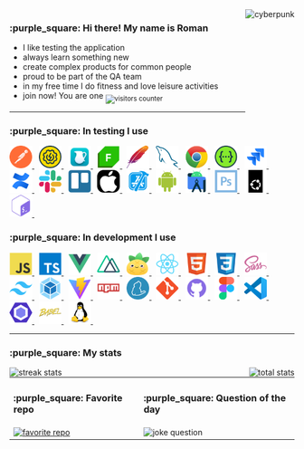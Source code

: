 <img src="https://raw.githubusercontent.com/HyunCafe/HyunCafe/main/assests/loficity.gif" title="cyberpunk" alt="cyberpunk" height="220" align="right">
<h3>:purple_square: Hi there! My name is Roman</h3>
<ul>
  <li>I like testing the application</li>
  <li>always learn something new</li>
  <li>create complex products for common people</li>
  <li>proud to be part of the QA team</li>
  <li>in my free time I do fitness and love leisure activities</li>
  <li>join now! You are one
    <sub>
      <img src="https://komarev.com/ghpvc/?username=2or4spaces&label=of&color=886ce4&&style=flat-square" title="visitors counter" alt="visitors counter"/>
    </sub>
  </li>
</ul>
<hr>

<h3>:purple_square: In testing I use</h3>
<div>
  <a href="https://www.postman.com/">
    <img src="./tools/postman.svg" title="Postman" alt="Postman" width="40" height="40"/>
  </a>&nbsp;
  <a href="https://www.soapui.org/">
    <img src="./tools/soapui.svg" title="SoapUI" alt="SoapUI" width="40" height="40"/>
  </a>&nbsp;
  <a href="https://www.charlesproxy.com/">
    <img src="./tools/charles.png" title="Charles" alt="Charles" width="40" height="40"/>
  </a>&nbsp;
  <a href="https://www.telerik.com/fiddler/fiddler-classic">
    <img src="./tools/fiddler.png" title="Fiddler classic" alt="Fiddler classic" width="40" height="40"/>
  </a>&nbsp;
  <a href="https://jmeter.apache.org/">
    <img src="./tools/jmeter.svg" title="JMeter" alt="JMeter" width="40" height="40"/>
  </a>&nbsp;
  <a href="https://www.mysql.com/">
    <img src="https://github.com/devicons/devicon/blob/master/icons/mysql/mysql-original.svg" title="MySQL" alt="MySQL" width="40" height="40"/>
  </a>&nbsp;
  <a href="https://www.google.com/chrome/">
    <img src="https://github.com/devicons/devicon/blob/master/icons/chrome/chrome-original.svg" title="Chrome" alt="Chrome" width="40" height="40"/>
  </a>&nbsp;
  <a href="https://swagger.io/">
    <img src="./tools/swagger.svg" title="Swagger" alt="Swagger" width="40" height="40"/>
  </a>&nbsp;
  <a href="https://www.atlassian.com/software/jira">
    <img src="https://github.com/devicons/devicon/blob/master/icons/jira/jira-original.svg" title="Jira" alt="Jira" width="40" height="40"/>
  </a>&nbsp;
  <a href="https://www.atlassian.com/software/confluence">
    <img src="https://github.com/devicons/devicon/blob/master/icons/confluence/confluence-original.svg" title="Confluence" alt="Confluence" width="40" height="40"/>
  </a>&nbsp;
  <a href="https://slack.com/">
    <img src="https://github.com/devicons/devicon/blob/master/icons/slack/slack-original.svg" title="Slack" alt="Slack" width="40" height="40"/>
  </a>&nbsp;
  <a href="https://trello.com/home">
    <img src="https://github.com/devicons/devicon/blob/master/icons/trello/trello-plain.svg" title="Trello" alt="Trello" width="40" height="40"/>
  </a>&nbsp;
  <a href="https://www.apple.com/">
    <img src="./tools/apple.svg" title="Apple" alt="Apple" width="40" height="40"/>
  </a>&nbsp;
  <a href="https://developer.apple.com/xcode/">
    <img src="https://github.com/devicons/devicon/blob/master/icons/xcode/xcode-plain.svg" title="Xcode" alt="Xcode" width="40" height="40"/>
  </a>&nbsp;
  <a href="https://www.android.com/">
    <img src="https://github.com/devicons/devicon/blob/master/icons/android/android-original.svg" title="Android" alt="Android" width="40" height="40"/>
  </a>&nbsp;
  <a href="https://developer.android.com/studio">
    <img src="https://github.com/devicons/devicon/blob/master/icons/androidstudio/androidstudio-original.svg" title="Android Studio" alt="Android Studio" width="40" height="40"/>
  </a>&nbsp;
  <a href="https://www.adobe.com/products/photoshop.html">
    <img src="https://github.com/devicons/devicon/blob/master/icons/photoshop/photoshop-line.svg" title="Photoshop" alt="Photoshop" width="40" height="40"/>
  </a>&nbsp;
  <a href="https://ubuntu.com/">
    <img src="https://github.com/devicons/devicon/blob/master/icons/ubuntu/ubuntu-plain.svg" title="Ubuntu" alt="Ubuntu" width="40" height="40"/>
  </a>&nbsp;
  <a href="https://www.gnu.org/software/bash/manual/">
    <img src="./tools/bash.svg" title="Bash" alt="Bash" width="40" height="40"/>
  </a>&nbsp;
</div>

<h3>:purple_square: In development I use</h3>
<div>
  <a href="https://www.ecma-international.org/publications-and-standards/standards/ecma-262/">
    <img src="https://github.com/devicons/devicon/blob/master/icons/javascript/javascript-original.svg" title="JavaScript" alt="JavaScript" width="40" height="40"/>
  </a>&nbsp;
  <a href="https://www.typescriptlang.org/">
    <img src="https://github.com/devicons/devicon/blob/master/icons/typescript/typescript-original.svg" title="TypeScript" alt="TypeScript" width="40" height="40"/>
  </a>&nbsp;
  <a href="https://vuejs.org/">
    <img src="https://github.com/devicons/devicon/blob/master/icons/vuejs/vuejs-original.svg" title="Vue" alt="Vue" width="40" height="40"/>
  </a>&nbsp;
  <a href="https://nuxt.com/">
    <img src="https://github.com/devicons/devicon/blob/master/icons/nuxtjs/nuxtjs-original.svg" title="Nuxt" alt="Nuxt" width="40" height="40"/>
  </a>&nbsp;
  <a href="https://pinia.vuejs.org/">
    <img src="./tools/pinia.svg" title="Pinia" alt="Pinia" width="40" height="40"/>
  </a>&nbsp;
  <a href="https://react.dev/">
    <img src="https://github.com/devicons/devicon/blob/master/icons/react/react-original.svg" title="React" alt="React" width="40" height="40"/>
  </a>&nbsp;
  <a href="https://html.spec.whatwg.org/multipage/">
    <img src="https://github.com/devicons/devicon/blob/master/icons/html5/html5-original.svg" title="HTML" alt="HTML" width="40" height="40"/>
  </a>&nbsp;
  <a href="https://www.w3.org/Style/CSS/">
    <img src="https://github.com/devicons/devicon/blob/master/icons/css3/css3-original.svg"  title="CSS" alt="CSS" width="40" height="40"/>
  </a>&nbsp;
  <a href="https://sass-lang.com/">
    <img src="https://github.com/devicons/devicon/blob/master/icons/sass/sass-original.svg" title="Sass" alt="Sass" width="40" height="40"/>
  </a>&nbsp;
  <a href="https://tailwindcss.com/">
    <img src="https://github.com/devicons/devicon/blob/master/icons/tailwindcss/tailwindcss-plain.svg" title="Tailwind CSS" alt="Tailwind CSS" width="40" height="40"/>
  </a>&nbsp;
  <a href="https://webpack.js.org/">
    <img src="https://github.com/devicons/devicon/blob/master/icons/webpack/webpack-original.svg" title="Webpack" alt="Webpack" width="40" height="40"/>
  </a>&nbsp;
  <a href="https://vitejs.dev/">
    <img src="./tools/vitejs.svg" title="Vite" alt="Vite" width="40" height="40"/>
  </a>&nbsp;
  <a href="https://docs.npmjs.com/">
    <img src="https://github.com/devicons/devicon/blob/master/icons/npm/npm-original-wordmark.svg" title="npm" alt="npm" width="40" height="40"/>
  </a>&nbsp;
  <a href="https://yarnpkg.com/">
    <img src="https://github.com/devicons/devicon/blob/master/icons/yarn/yarn-original.svg" title="Yarn" alt="Yarn" width="40" height="40"/>
  </a>&nbsp;
  <a href="https://git-scm.com/">
    <img src="https://github.com/devicons/devicon/blob/master/icons/git/git-original.svg" title="Git" alt="Git" width="40" height="40"/>
  </a>&nbsp;
  <a href="https://github.com/">
    <img src="./tools/github.svg" title="GitHub" alt="GitHub" width="40" height="40"/>
  </a>&nbsp;
  <a href="https://www.figma.com/">
    <img src="https://github.com/devicons/devicon/blob/master/icons/figma/figma-original.svg" title="Figma" alt="Figma" width="40" height="40"/>
  </a>&nbsp;
  <a href="https://code.visualstudio.com/">
    <img src="https://github.com/devicons/devicon/blob/master/icons/vscode/vscode-original.svg" title="VScode" alt="VScode" width="40" height="40"/>
  </a>&nbsp;
  <a href="https://eslint.org/">
    <img src="https://github.com/devicons/devicon/blob/master/icons/eslint/eslint-original.svg" title="ESLint" alt="ESLint" width="40" height="40"/>
  </a>&nbsp;
  <a href="https://babeljs.io/">
    <img src="https://github.com/devicons/devicon/blob/master/icons/babel/babel-original.svg" title="Babel" alt="Babel" width="40" height="40"/>
  </a>&nbsp;
  <a href="https://www.linux.org/">
    <img src="./tools/linux.svg" title="Linux" alt="Linux" width="40" height="40"/>
  </a>&nbsp;
</div>
<hr>

<h3>:purple_square: My stats</h3>
<div>
  <img align="left" src="https://streak-stats.demolab.com?user=2or4spaces&theme=sea&border_radius=0&card_width=350&background=00000000&border=00000000&stroke=886CE4&ring=886CE4&fire=EB0000" title="streak stats" alt="streak stats"/>
  <img align="right" src="https://github-readme-stats.vercel.app/api?username=2or4spaces&show_icons=true&title_color=886ce4&text_color=fff&icon_color=EB0000&border_color=00000000&hide_border=true&bg_color=00000000&border_radius=0&rank_icon=github&hide_title=true&text_bold=false&line_height=33&card_width=100" title="total stats" alt="total stats"/>
</div>

<div align="center">
  <table>
    <tr>
      <th>
        <h3 align="left">:purple_square: Favorite repo</h3>
      </th>
      <th>
        <h3 align="left">:purple_square: Question of the day</h3>
      </th>
    </tr>
    <tr></tr>
    <tr>
      <td>
        <a href="https://github.com/2or4spaces/2or4spaces">
         <img src="https://github-readme-stats.vercel.app/api/pin/?username=2or4spaces&repo=2or4spaces&title_color=886ce4&text_color=fff&icon_color=EB0000&border_color=00000000&hide_border=true&bg_color=00000000&border_radius=0" title="favorite repo" alt="favorite repo"/>
        </a>
      </td>
      <td>
        <img height="200" src="https://readme-jokes.vercel.app/api?qColor=%23886ce4&aColor=%23fff&bgColor=00000000&textColor=%23fff&codeColor=%23EB0000&hideBorder" title="joke question" alt="joke question"/>
      </td>
    </tr>
  </table>
</div>
